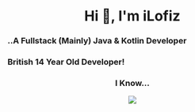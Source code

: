 <div align="center">
<h1 align="center">Hi 👋, I'm iLofiz</h1>
<h3 align="left">..A Fullstack (Mainly) Java & Kotlin Developer</h3>
<h3 align="left">British 14 Year Old Developer!</h1>
<h3 align="center">I Know...</h1>

<p align="center">
  <a href="https://skillicons.dev">
    <img src="https://skillicons.dev/icons?i=py,java,kotlin,c,cs,cpp,electron,react,gradle,js,ts,html,css,vercel,solidjs" />
  </a>
</p>

</div>
